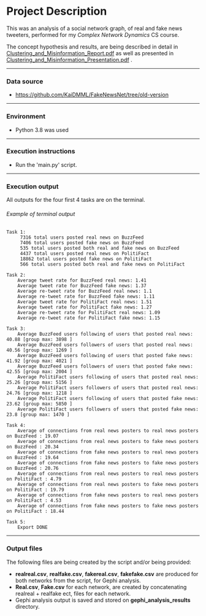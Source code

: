 # Project Description

This was an analysis of a social network graph, of real and fake news tweeters,
performed for my *Complex Network Dynamics* CS course.

The concept hypothesis and results, are being described in detail in 
[Clustering_and_Misinformation_Report.pdf](results_report/Clustering_and_Misinformation_Report.pdf) 
as well as presented in 
[Clustering_and_Misinformation_Presentation.pdf](results_report/Clustering_and_Misinformation_Presentation.pdf)
.

---

### Data source

- https://github.com/KaiDMML/FakeNewsNet/tree/old-version

---

### Environment

- Python 3.8 was used

---

### Execution instructions

- Run the 'main.py' script.

---

### Execution output

All outputs for the four first 4 tasks are on the terminal. 

###### Example of terminal output

	Task 1:
		 7316 total users posted real news on BuzzFeed
		 7406 total users posted fake news on BuzzFeed
		 535 total users posted both real and fake news on BuzzFeed
		 4437 total users posted real news on PolitiFact
		 18862 total users posted fake news on PolitiFact
		 566 total users posted both real and fake news on PolitiFact
	
	Task 2:
		Average tweet rate for BuzzFeed real news: 1.41
		Average tweet rate for BuzzFeed fake news: 1.37
		Average re-tweet rate for BuzzFeed real news: 1.1
		Average re-tweet rate for BuzzFeed fake news: 1.11
		Average tweet rate for PolitiFact real news: 1.51
		Average tweet rate for PolitiFact fake news: 1.27
		Average re-tweet rate for PolitiFact real news: 1.09
		Average re-tweet rate for PolitiFact fake news: 1.15
	
	Task 3:
		Average BuzzFeed users following of users that posted real news: 40.88 [group max: 3898 ]
		Average BuzzFeed users followers of users that posted real news: 40.56 [group max: 1269 ]
		Average BuzzFeed users following of users that posted fake news: 41.92 [group max: 4021 ]
		Average BuzzFeed users followers of users that posted fake news: 42.55 [group max: 2004 ]
		Average PolitiFact users following of users that posted real news: 25.26 [group max: 5156 ]
		Average PolitiFact users followers of users that posted real news: 24.76 [group max: 1218 ]
		Average PolitiFact users following of users that posted fake news: 23.62 [group max: 5850 ]
		Average PolitiFact users followers of users that posted fake news: 23.8 [group max: 1470 ]
	
	Task 4:
		Average of connections from real news posters to real news posters on BuzzFeed : 19.07
		Average of connections from real news posters to fake news posters on BuzzFeed : 20.34
		Average of connections from fake news posters to real news posters on BuzzFeed : 19.64
		Average of connections from fake news posters to fake news posters on BuzzFeed : 20.76
		Average of connections from real news posters to real news posters on PolitiFact : 4.79
		Average of connections from real news posters to fake news posters on PolitiFact : 19.79
		Average of connections from fake news posters to real news posters on PolitiFact : 4.53
		Average of connections from fake news posters to fake news posters on PolitiFact : 18.44
	
	Task 5:
		Export DONE

--- 

### Output files

The following files are being created by the script and/or being provided:
- **realreal.csv**, **realfake.csv**, **fakereal.csv**,
**fakefake.csv** are produced for both networks from the script, for Gephi 
analysis.
- **Real.csv**, **Fake.csv** for each network, are created by concatenating 
realreal + realfake ect, files for each network.
- Gephi analysis output is saved and stored on **gephi_analysis_results** 
directory.
